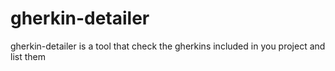 # gherkin-detailer
gherkin-detailer is a tool that check the gherkins included in you project and list them
